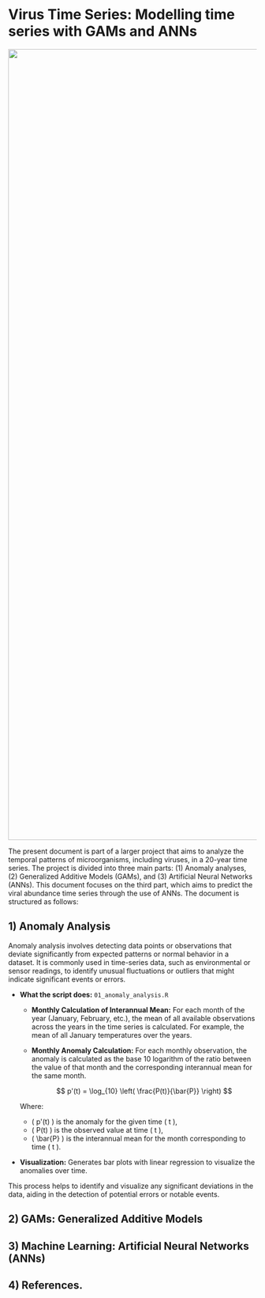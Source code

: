
# Virus Time Series: Modelling time series with GAMs and ANNs

<p align="center">
  <img src="https://github.com/xabilopalf/Virus_Time_Series_GAM-ANN/blob/main/Imagen%201.png" width="900" height="1600" alt=" "/>
</p>

The present document is part of a larger project that aims to analyze the temporal patterns of microorganisms, including viruses, in a 20-year time series. The project is divided into three main parts: (1) Anomaly analyses, (2) Generalized Additive Models (GAMs), and (3) Artificial Neural Networks (ANNs). This document focuses on the third part, which aims to predict the viral abundance time series through the use of ANNs. The document is structured as follows: 

  ## 1) Anomaly Analysis

Anomaly analysis involves detecting data points or observations that deviate significantly from expected patterns or normal behavior in a dataset. It is commonly used in time-series data, such as environmental or sensor readings, to identify unusual fluctuations or outliers that might indicate significant events or errors.

- **What the script does:** `01_anomaly_analysis.R`

   - **Monthly Calculation of Interannual Mean:** For each month of the year (January, February, etc.), the mean of all available observations across the years in the time series is calculated. For example, the mean of all January temperatures over the years.
   - **Monthly Anomaly Calculation:** For each monthly observation, the anomaly is calculated as the base 10 logarithm of the ratio between the value of that month and the corresponding interannual mean for the same month.

        $$ p'(t) = \log_{10} \left( \frac{P(t)}{\bar{P}} \right) $$

  Where:
  - \( p'(t) \) is the anomaly for the given time \( t \),
  - \( P(t) \) is the observed value at time \( t \),
  - \( \bar{P} \) is the interannual mean for the month corresponding to time \( t \).


- **Visualization:**
    Generates bar plots with linear regression to visualize the anomalies over time.


This process helps to identify and visualize any significant deviations in the data, aiding in the detection of potential errors or notable events.

  
  ## 2) GAMs: Generalized Additive Models
  
  ## 3) Machine Learning: Artificial Neural Networks (ANNs)
  
  ## 4) References.
